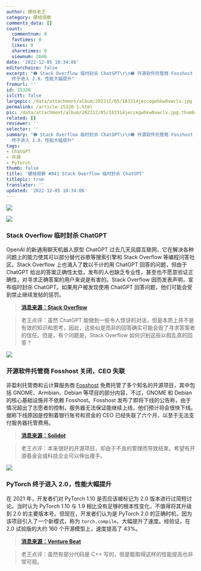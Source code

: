 ```yaml
---
author: 硬核老王
category: 硬核观察
comments_data: []
count:
  commentnum: 0
  favtimes: 0
  likes: 0
  sharetimes: 0
  viewnum: 2646
date: '2022-12-05 18:34:06'
editorchoice: false
excerpt: "❶ Stack Overflow 临时封杀 ChatGPT\r\n❷ 开源软件托管商 Fosshost 关闭，CEO 失联\r\n❸ PyTorch
  终于进入 2.0，性能大幅提升"
fromurl: ''
id: 15320
islctt: false
largepic: /data/attachment/album/202212/05/183314jeccegwhkw0vwclx.jpg
permalink: /article-15320-1.html
pic: /data/attachment/album/202212/05/183314jeccegwhkw0vwclx.jpg.thumb.jpg
related: []
reviewer: ''
selector: ''
summary: "❶ Stack Overflow 临时封杀 ChatGPT\r\n❷ 开源软件托管商 Fosshost 关闭，CEO 失联\r\n❸ PyTorch
  终于进入 2.0，性能大幅提升"
tags:
- ChatGPT
- 开源
- PyTorch
thumb: false
title: '硬核观察 #841 Stack Overflow 临时封杀 ChatGPT'
titlepic: true
translator: ''
updated: '2022-12-05 18:34:06'
---
```


![](/data/attachment/album/202212/05/183314jeccegwhkw0vwclx.jpg)


![](/data/attachment/album/202212/05/183324ith3d7771c1t4d67.jpg)


### Stack Overflow 临时封杀 ChatGPT


OpenAI 的新通用聊天机器人原型 ChatGPT 过去几天风靡互联网，它在解决各种问题上的能力使其可以部分替代谷歌等搜索引擎和 Stack Overflow 等编程问答社区。Stack Overflow 上也涌入了数以千计的用 ChatGPT 回答的问题，但由于 ChatGPT 给出的答案正确性太低，发布的人也缺乏专业性，甚至也不愿意验证正确性，对寻求正确答案的用户来说是有害的。Stack Overflow 因而发表声明，宣布临时封杀 ChatGPT。如果用户被发现使用 ChatGPT 回答问题，他们可能会受到禁止继续发帖的惩罚。



> 
> **[消息来源：Stack Overflow](https://meta.stackoverflow.com/questions/421831/temporary-policy-chatgpt-is-banned)**
> 
> 
> 



> 
> 老王点评：虽然 ChatGPT 能做到一些令人惊讶的对话，但是本质上并不是有效的知识和思考，因此，这些似是而非的回答确实可能会毁了寻求答案者的信任。但是，有个问题是，Stack Overflow 如何识别这些以假乱真的回答？
> 
> 
> 


![](/data/attachment/album/202212/05/183338cttitxjvzgutj43x.jpg)


### 开源软件托管商 Fosshost 关闭，CEO 失联


非盈利托管商和云计算服务商 [Fosshost](https://fosshost.org/) 免费托管了多个知名的开源项目，其中包括 GNOME、Armbian、Debian 等项目的部分内容，不过，GNOME 和 Debian 的核心基础设施并不依赖 Fosshost。Fosshost 发布了即将下线的公告称，由于情况超出了志愿者的控制，服务器无法保证能继续上线，他们预计将会很快下线。据称下线原因是控制着银行账号和资金的 CEO 已经失联了六个月，以至于无法支付服务器托管费用。



> 
> **[消息来源：Solidot](https://www.solidot.org/story?sid=73553)**
> 
> 
> 



> 
> 老王点评：本来很好的开源项目，却由于不良的管理而导致结束。希望有开源基金会或科技企业可以伸出援手。
> 
> 
> 


![](/data/attachment/album/202212/05/183348htk9nic3b8cc3ioc.jpg)


### PyTorch 终于进入 2.0，性能大幅提升


在 2021 年，开发者们对 PyTorch 1.10 是否应该被标记为 2.0 版本进行过简短讨论。当时认为 PyTorch 1.10 与 1.9 相比没有足够的根本性变化，不值得将其升级到 2.0 的主要版本号。但现在，开发者们认为是 PyTorch 2.0 的正确时机，因为该项目引入了一个新模式，称为 `torch.compile`，大幅提升了速度。经验证，在 2.0 试验版的大约 160 个开源模型上，速度提高了 43%。



> 
> **[消息来源：Venture Beat](https://venturebeat.com/ai/pytorch-2-0-release-accelerates-open-source-machine-learning/)**
> 
> 
> 



> 
> 老王点评：虽然有部分代码是 C++ 写的，但是能取得这样的性能提高也非常可观。
> 
> 
>